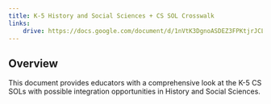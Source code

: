 ```yaml
---
title: K-5 History and Social Sciences + CS SOL Crosswalk
links:
    drive: https://docs.google.com/document/d/1nVtK3DgnoASDEZ3FPKtjrJCLF9ULKZ4zFKD57H-YZpI/edit?usp=drive_link
---
```


## Overview
This document provides educators with a comprehensive look at the K-5 CS SOLs with possible integration opportunities in History and Social Sciences.

